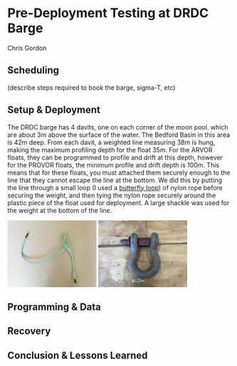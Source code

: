 # Pre-Deployment Testing at DRDC Barge

Chris Gordon

## Scheduling

(describe steps required to book the barge, sigma-T, etc)

## Setup & Deployment

The DRDC barge has 4 davits, one on each corner of the moon pool. which are 
about 3m above the surface of the water. The Bedford Basin in this area is 
42m deep. From each davit, a weighted line measuring 38m is hung, making the 
maximum profiling depth for the float 35m. For the ARVOR floats, they can be 
programmed to profile and drift at this depth, however for the PROVOR floats,
the minimum profile and drift depth is 100m. This means that for these floats,
you must attached them securely enough to the line that they cannot escape the
line at the bottom. We did this by putting the line through a small loop (I 
used a 
[butterfly loop](https://www.animatedknots.com/alpine-butterfly-loop-knot)) of 
nylon rope before securing the weight, and then tying the nylon rope securely 
around the plastic piece of the float used for deployment. A large shackle was 
used for the weight at the bottom of the line.

<img src="../figures/loop.jpg" alt="Alpine Butterfly Loop" style="width:200px;"/>
<img src="../figures/shackle.jpg" alt="Shackle weight" style="width:200px;"/>

## Programming & Data

## Recovery

## Conclusion & Lessons Learned
